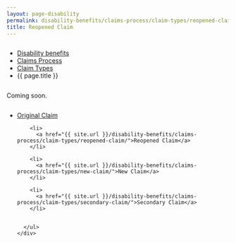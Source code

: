 ```yaml
---
layout: page-disability
permalink: disability-benefits/claims-process/claim-types/reopened-claim/index.html
title: Reopened Claim
---
```


<div class="splash" markdown="0">
<div class="row" markdown="0">
<div class="small-12 columns" markdown="0">

<ul class="breadcrumbs" role="menubar" aria-label="Primary">
<li class="parent"><a href="{{ site.url }}/disability-benefits/">Disability benefits</a></li>
<li class="parent"><a href="{{ site.url }}/disability-benefits/claims-process/">Claims Process</a></li>
<li class="parent"><a href="{{ site.url }}/disability-benefits/claims-process/claim-types/">Claim Types</a></li>
<li class="active">{{ page.title }}</li>
</ul>

</div>
</div>
</div>

<div class="section one" markdown="0">
<div class="primary" markdown="0">
<div class="row" markdown="0">
<div class="small-12 columns" markdown="1">

Coming soon.

</div>
</div>
</div>

<div class="navigation">
  <div class="row">
    <div class="small-12 columns">
      <ul class="small-block-grid-1 medium-block-grid-3 cards small">
        <li>
          <a href="{{ site.url }}/disability-benefits/claims-process/claim-types/original-claim/">Original Claim</a>
        </li>

        <li>
          <a href="{{ site.url }}/disability-benefits/claims-process/claim-types/reopened-claim/">Reopened Claim</a>
        </li>

        <li>
          <a href="{{ site.url }}/disability-benefits/claims-process/claim-types/new-claim/">New Claim</a>
        </li>

        <li>
          <a href="{{ site.url }}/disability-benefits/claims-process/claim-types/secondary-claim/">Secondary Claim</a>
        </li>


      </ul>
    </div>
  </div>
</div>

</div>
